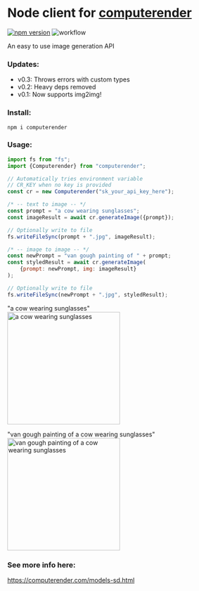 # Node client for [computerender](https://computerender.com)
[![npm version](https://badge.fury.io/js/computerender.svg)](https://badge.fury.io/js/computerender)
![workflow](https://github.com/computerender/computerender-node/actions/workflows/ci.yml/badge.svg)

An easy to use image generation API

### Updates:
- v0.3: Throws errors with custom types
- v0.2: Heavy deps removed
- v0.1: Now supports img2img!

### Install:  
```npm i computerender```

### Usage:  
```javascript
import fs from "fs";
import {Computerender} from "computerender";

// Automatically tries environment variable 
// CR_KEY when no key is provided
const cr = new Computerender("sk_your_api_key_here");

/* -- text to image -- */
const prompt = "a cow wearing sunglasses";
const imageResult = await cr.generateImage({prompt});

// Optionally write to file 
fs.writeFileSync(prompt + ".jpg", imageResult);

/* -- image to image -- */
const newPrompt = "van gough painting of " + prompt;
const styledResult = await cr.generateImage(
    {prompt: newPrompt, img: imageResult}
);

// Optionally write to file
fs.writeFileSync(newPrompt + ".jpg", styledResult);
```
"a cow wearing sunglasses"  
<img src="https://i.imgur.com/nhEQtQo.jpg" 
alt="a cow wearing sunglasses" width="256"/>  
  
    
"van gough painting of a cow wearing sunglasses"  
<img src="https://i.imgur.com/0qV4YB2.jpg" 
alt="van gough painting of a cow wearing sunglasses" width="256"/>

### See more info here:  
https://computerender.com/models-sd.html
